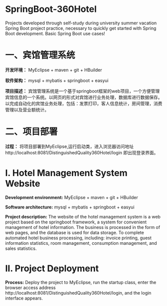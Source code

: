 ﻿# SpringBoot-360Hotel
Projects developed through self-study during university summer vacation
Spring Boot project practice, necessary to quickly get started with Spring Boot development.
Basic Spring Boot use cases!

# 一、宾馆管理系统
**开发环境：** MyEclipse + maven + git + HBuilder

**软件架构：** mysql + mybatis + springboot + easyui

**项目描述：** 宾馆管理系统是一个基于springboot框架的web项目，一个方便管理宾馆信息的一个系统。以网页的形式对宾馆进行业务处理，数据库进行数据保存。以完成自动化的宾馆业务处理，包括：发票打印，客人信息统计，房间管理，消费管理以及营业额统计。

# 二、项目部署
**过程：** 将项目部署到MyEclipse,运行启动类，进入浏览器访问地址 http://localhost:8081/DistinguishedQuality360Hotel/login 即出现登录界面。


# Ⅰ. Hotel Management System Website
**Development environment:** MyEclipse + maven + git + HBuilder

**Software architecture:** mysql + mybatis + springboot + easyui

**Project description:** The website of the hotel management system is a web project based on the springboot framework, a system for convenient management of hotel information. The business is processed in the form of web pages, and the database is used for data storage. To complete automated hotel business processing, including: invoice printing, guest information statistics, room management, consumption management, and sales statistics.

# Ⅱ. Project Deployment
**Process:** Deploy the project to MyEclipse, run the startup class, enter the browser access address http://localhost:8081/DistinguishedQuality360Hotel/login, and the login interface appears.
